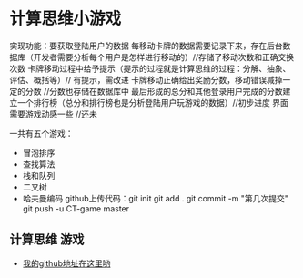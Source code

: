 # 计算思维小游戏
实现功能：要获取登陆用户的数据
    每移动卡牌的数据需要记录下来，存在后台数据库（开发者需要分析每个用户是怎样进行移动的）//存储了移动次数和正确交换次数
    卡牌移动过程中给予提示（提示的过程就是计算思维的过程：分解、抽象、评估、概括等）// 有提示，需改进
    卡牌移动正确给出奖励分数，移动错误减掉一定的分数 //分数也存储在数据库中
最后形成的总分和其他登录用户完成的分数建立一个排行榜（总分和排行榜也是分析登陆用户玩游戏的数据）//初步进度
界面需要游戏动感一些 //还未

一共有五个游戏：
- 冒泡排序
- 查找算法
- 栈和队列
- 二叉树
- 哈夫曼编码
github上传代码：git init
                git add .
                git commit -m "第几次提交"
                git push -u CT-game master
## 计算思维 游戏

- [我的github地址在这里哟](https://github.com/Shacoco9724/CT-game)



